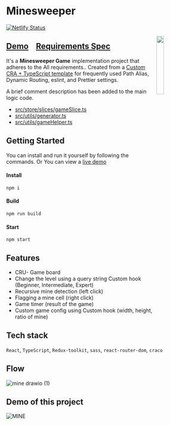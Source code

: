 # Minesweeper
[![Netlify Status](https://api.netlify.com/api/v1/badges/1d1f3e64-c45c-407f-831e-743bdbfe8f2e/deploy-status)](https://app.netlify.com/sites/classum-02-minesweeper-jiheon788/deploys)

<img src='https://user-images.githubusercontent.com/90181028/230784312-31df3f63-fa46-4d73-b2cc-202b5068b4e3.png' align='right' width='20%'>

## [Demo](https://classum-02-minesweeper-jiheon788.netlify.app)&nbsp;&nbsp;&nbsp;&nbsp;[Requirements Spec](./REQUIREMENTS.md)


It's a **Minesweeper Game** implementation project that adheres to the All requirements.. Created from a [Custom CRA + TypeScript template](https://github.com/jiheon788/react-boilerplate) for frequently used Path Alias, Dynamic Routing, eslint, and Prettier settings.

A brief comment description has been added to the main logic code.

- [src/store/slices/gameSlice.ts](./src/store/slices/gameSlice.ts)
- [src/utils/generator.ts](./src/utils/generator.ts)
- [src/utils/gameHelper.ts](./src/utils/gameHelper.ts)


## Getting Started

You can install and run it yourself by following the commands. Or You can view a [live demo](https://classum-02-minesweeper-jiheon788.netlify.app) 

#### Install
```
npm i
```
#### Build
```
npm run build
```
#### Start
```
npm start
```

## Features

- CRU- Game board
- Change the level using a query string Custom hook (Beginner, Intermediate, Expert)
- Recursive mine detection (left click)
- Flagging a mine cell (right click)
- Game timer (result of the game)
- Custom game config using Custom hook (width, height, ratio of mine)

## Tech stack

`React`, `TypeScript`, `Redux-toolkit`, `sass`, `react-router-dom`, `craco`

## Flow

![mine drawio (1)](https://user-images.githubusercontent.com/90181028/230780040-0454a883-41c1-41b2-86a5-32a765cadeda.png)


## Demo of this project

![MINE](https://user-images.githubusercontent.com/90181028/230796037-29598c4c-17f2-40e9-8a43-1548e748b70e.gif)
